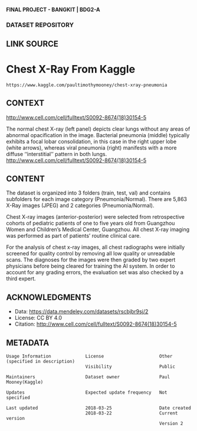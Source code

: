 #### FINAL PROJECT - BANGKIT | BDG2-A

### DATASET REPOSITORY

## LINK SOURCE
# Chest X-Ray From Kaggle 
    https://www.kaggle.com/paultimothymooney/chest-xray-pneumonia
    
## CONTEXT 
http://www.cell.com/cell/fulltext/S0092-8674(18)30154-5

The normal chest X-ray (left panel) depicts clear lungs without any areas of abnormal opacification in the image. Bacterial pneumonia (middle) typically exhibits a focal lobar consolidation, in this case in the right upper lobe (white arrows), whereas viral pneumonia (right) manifests with a more diffuse ‘‘interstitial’’ pattern in both lungs.
http://www.cell.com/cell/fulltext/S0092-8674(18)30154-5

## CONTENT

The dataset is organized into 3 folders (train, test, val) and contains subfolders for each image category (Pneumonia/Normal). There are 5,863 X-Ray images (JPEG) and 2 categories (Pneumonia/Normal).

Chest X-ray images (anterior-posterior) were selected from retrospective cohorts of pediatric patients of one to five years old from Guangzhou Women and Children’s Medical Center, Guangzhou. All chest X-ray imaging was performed as part of patients’ routine clinical care.

For the analysis of chest x-ray images, all chest radiographs were initially screened for quality control by removing all low quality or unreadable scans. The diagnoses for the images were then graded by two expert physicians before being cleared for training the AI system. In order to account for any grading errors, the evaluation set was also checked by a third expert.

## ACKNOWLEDGMENTS
- Data: https://data.mendeley.com/datasets/rscbjbr9sj/2
- License: CC BY 4.0
- Citation: http://www.cell.com/cell/fulltext/S0092-8674(18)30154-5

## METADATA 
    Usage Information             License                     Other (specified in description)
                                  Visibility                  Public

    Maintainers                   Dataset owner               Paul Mooney(Kaggle)

    Updates                       Expected update frequency   Not specified
    
    Last updated                  2018-03-25                  Date created
                                  2018-03-22                  Current version
                                                              Version 2
                                                             
